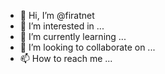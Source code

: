 - 👋 Hi, I’m @firatnet
- 👀 I’m interested in ...
- 🌱 I’m currently learning ...
- 💞️ I’m looking to collaborate on ...
- 📫 How to reach me ...

<!---
firatnet/firatnet is a ✨ special ✨ repository because its `README.md` (this file) appears on your GitHub profile.
You can click the Preview link to take a look at your changes.
--->
